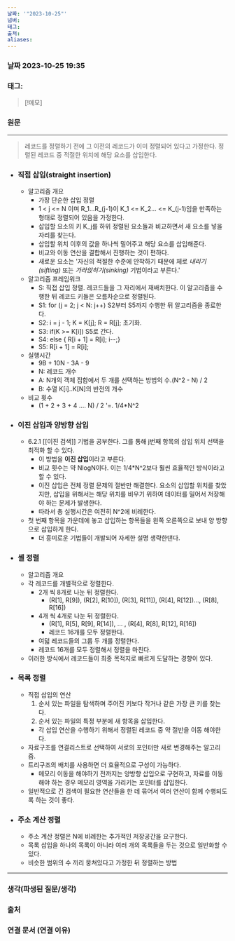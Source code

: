 ```yaml
---
날짜: '"2023-10-25"'
넘버: 
태그: 
출처: 
aliases:
---
```

### 날짜  2023-10-25 19:35

### 태그:

>[!메모]
>

### 원문
---

> 레코드를 정렬하기 전에 그 이전의 레코드가 이미 정렬되어 있다고 가정한다. 정렬된 레코드 중 적절한 위치에 해당 요소를 삽입한다.

- ### 직접 삽입(straight insertion)
	- 알고리즘 개요
		 - 가장 단순한 삽입 정렬
		- 1 < j <= N 이며 R_1...R_(j-1)이 K_1 <= K_2... <= K_(j-1)임을 만족하는 형태로 정렬되어 있음을 가정한다.
		- 삽입할 요소의 키 K_j를 하위 정렬된 요소들과 비교하면서 새 요소를 넣을 자리를 찾는다. 
		- 삽입할 위치 이후의 값을 하나씩 밀어주고 해당 요소를 삽입해준다.
		- 비교와 이동 연산을 결합해서 진행하는 것이 편하다.
		- 새로운 요소는 '자신의 적절한 수준에 안착하기 때문에 체로 *내리기(sifting)* 또는 *가라앉히기(sinking)* 기법이라고 부른다.'
	- 알고리즘 프레임워크
		- S: 직접 삽입 정렬. 레코드들을 그 자리에서 재배치한다. 이 알고리즘을 수행한 뒤 레코드 키들은 오름차순으로 정렬된다.
		- S1: for (j = 2; j < N: j++) S2부터 S5까지 수행한 뒤 알고리즘을 종료한다.
		- S2: i = j - 1; K = K\[j]; R = R\[j]; 초기화.
		- S3: if(K >= K\[i]) S5로 간다.
		- S4: else { R\[i + 1] = R\[i]; i--;}
		- S5: R\[i + 1] = R\[i];
	- 실행시간
		- 9B + 10N - 3A - 9
		- N: 레코드 개수
		- A: N개의 객체 집합에서 두 개를 선택하는 방법의 수.(N^2 - N) / 2
		- B: 수열 K\[i]..K\[N]의 반전의 개수
	- 비교 횟수
		- (1 + 2 + 3 + 4 .... N) / 2 '=. 1/4\*N^2

- ### 이진 삽입과 양방향 삽입 
	- 6.2.1 [[이진 검색]] 기법을 공부한다. 그를 통해 j번째 항목의 삽입 위치 선택을 최적화 할 수 있다.
		- 이 방법을 **이진 삽입**이라고 부른다.
		- 비교 횟수는 약 NlogN이다. 이는 1/4\*N^2보다 훨씬 효율적인 방식이라고 할 수 있다.
		- 이진 삽입은 전체 정렬 문제의 절반만 해결한다. 요소의 삽입할 위치를 찾았지만, 삽입을 위해서는 해당 위치를 비우기 위하여 데이터를 밀어서 저장해야 하는 문제가 발생한다.
		- 따라서 총 실행시간은 여전히 N^2에 비례한다.
	- 첫 번째 항목을 가운데에 놓고 삽입하는 항목들을 왼쪽 오른쪽으로 보내 양 방향으로 삽입하게 한다.
		- 더 흥미로운 기법들이 개발되어 자세한 설명 생략한댄다.
- ### 셸 정렬
	- 알고리즘 개요
	- 각 레코드를 개별적으로 정렬한다.
		- 2개 씩 8개로 나눈 뒤 정렬한다.
			- (R\[1], R\[9]), (R\[2], R\[10]), (R\[3], R\[11]), (R\[4], R\[12])..., (R\[8], R\[16])
		- 4개 씩 4개로 나눈 뒤 정렬한다.
			- (R\[1], R\[5], R\[9], R\[14]), ... , (R\[4], R\[8], R\[12], R\[16])
			- 레코드 16개를 모두 정렬한다.
		- 여덟 레코드들의 그룹 두 개를 정렬한다.
		- 레코드 16개를 모두 정렬해서 정렬을 마친다.
	- 이러한 방식에서 레코드들이 최종 목적지로 빠르게 도달하는 경향이 있다.
- ### 목록 정렬
	- 직접 삽입의 연산
		1) 순서 있는 파일을 탐색하며 주어진 키보다 작거나 같은 가장 큰 키를 찾는다.
		2) 순서 있는 파일의 특정 부분에 새 항목을 삽입한다.
		- 각 삽입 연산을 수행하기 위해서 정렬된 레코드 중 약 절반을 이동 해야한다.
	- 자료구조를 연결리스트로 선택하여 서로의 포인터만 새로 변경해주는 알고리즘.
	- 트리구조의 배치를 사용하면 더 효율적으로 구성이 가능하다.
		- 메모리 이동을 해야하기 전까지는 양방향 삽입으로 구현하고, 자료를 이동해야 하는 경우 메모리 영역을 가리키는 포인터를 삽입한다. 
	- 일반적으로 긴 검색이 필요한 연산들을 한 데 묶어서 여러 연산이 함께 수행되도록 하는 것이 좋다.
- ### 주소 계산 정렬
	- 주소 계산 정렬은 N에 비례한는 추가적인 저장공간을 요구한다.
	- 목록 삽입을 하나의 목록이 아니라 여러 개의 목록들을 두는 것으로 일반화할 수 있다. 
	- 비슷한 범위의 수 끼리 뭉쳐있다고 가정한 뒤 정렬하는 방법

---
### 생각(파생된 질문/생각)

### 출처

### 연결 문서 (연결 이유)
